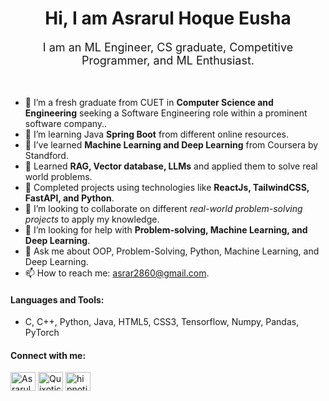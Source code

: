 <div align="center">
<h1> Hi, I am Asrarul Hoque Eusha</h1>
</div>
<div align="center">
<span style="font-size: 18px;">I am an ML Engineer, CS graduate, Competitive Programmer, and ML Enthusiast.</span> 
</div>
<br>
<br>

- 🔭 I’m a fresh graduate from CUET in **Computer Science and Engineering** seeking a Software Engineering role within a prominent software company..
- 🌱 I’m learning Java **Spring Boot** from different online resources.
- 🌱 I’ve learned **Machine Learning and Deep Learning** from Coursera by Standford.
- 🌱 Learned **RAG, Vector database, LLMs** and applied them to solve real world problems.
- 🌱 Completed projects using technologies like **ReactJs, TailwindCSS, FastAPI, and Python**.
- 👯 I’m looking to collaborate on different *real-world problem-solving projects* to apply my knowledge.
- 🤔 I’m looking for help with **Problem-solving, Machine Learning, and Deep Learning**.
- 💬 Ask me about OOP, Problem-Solving, Python, Machine Learning, and Deep Learning.
- 📫 How to reach me: asrar2860@gmail.com.

#### Languages and Tools: 
- C, C++, Python, Java, HTML5, CSS3, Tensorflow, Numpy, Pandas, PyTorch

#### Connect with me:
[<img align="center" src="https://raw.githubusercontent.com/rahuldkjain/github-profile-readme-generator/master/src/images/icons/Social/linked-in-alt.svg" alt="Asrarul Hoque Eusha" height="30" width="40" />][Linkedin]
[<img align="center" src="https://raw.githubusercontent.com/rahuldkjain/github-profile-readme-generator/master/src/images/icons/Social/codeforces.svg" alt="Quixotic37" height="30" width="40" />][CodeForces]
[<img align="center" src="https://raw.githubusercontent.com/rahuldkjain/github-profile-readme-generator/master/src/images/icons/Social/leet-code.svg" alt="hipnotic_x_lior" height="30" width="40" />][LeetCode]


[Linkedin]: https://www.linkedin.com/in/asrarul-hoque-eusha-a51438249/ 
[CodeForces]: https://codeforces.com/profile/Quixotic37
[LeetCode]: https://leetcode.com/hipnotic_x_lior/


